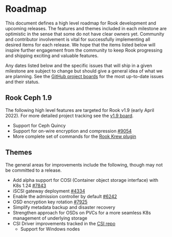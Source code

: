 # Roadmap

This document defines a high level roadmap for Rook development and upcoming releases.
The features and themes included in each milestone are optimistic in the sense that some do not have clear owners yet.
Community and contributor involvement is vital for successfully implementing all desired items for each release.
We hope that the items listed below will inspire further engagement from the community to keep Rook progressing and shipping exciting and valuable features.

Any dates listed below and the specific issues that will ship in a given milestone are subject to change but should give a general idea of what we are planning.
See the [GitHub project boards](https://github.com/rook/rook/projects) for the most up-to-date issues and their status.

## Rook Ceph 1.9

The following high level features are targeted for Rook v1.9 (early April 2022). For more detailed project tracking see the [v1.9 board](https://github.com/rook/rook/projects/24).

* Support for Ceph Quincy
* Support for on-wire encryption and compression [#9054](https://github.com/rook/rook/issues/9054)
* More complete set of commands for the [Rook Krew plugin](https://github.com/rook/kubectl-rook-ceph)

## Themes

The general areas for improvements include the following, though may not be committed to a release.

* Add alpha support for COSI (Container object storage interface) with K8s 1.24 [#7843](https://github.com/rook/rook/issues/7843)
* iSCSI gateway deployment [#4334](https://github.com/rook/rook/issues/4334)
* Enable the admission controller by default [#6242](https://github.com/rook/rook/issues/6242)
* OSD encryption key rotation [#7925](https://github.com/rook/rook/issues/7925)
* Simplify metadata backup and disaster recovery
* Strengthen approach for OSDs on PVCs for a more seamless K8s management of underlying storage
* CSI Driver improvements tracked in the [CSI repo](https://github.com/ceph/ceph-csi)
  * Support for Windows nodes
